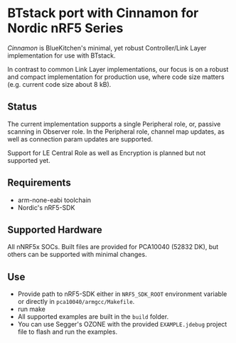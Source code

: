 # BTstack port with Cinnamon for Nordic nRF5 Series 

*Cinnamon* is BlueKitchen's minimal, yet robust Controller/Link Layer implementation for use with BTstack.

In contrast to common Link Layer implementations, our focus is on a robust and compact implementation for production use,
where code size matters (e.g. current code size about 8 kB).

## Status
The current implementation supports a single Peripheral role, or, passive scanning in Observer role. In the Peripheral role,
channel map updates, as well as connection param updates are supported.

Support for LE Central Role as well as Encryption is planned but not supported yet. 

## Requirements
- arm-none-eabi toolchain
- Nordic's nRF5-SDK

## Supported Hardware
All nNRF5x SOCs. Built files are provided for PCA10040 (52832 DK), but others can be supported with minimal changes.

## Use
- Provide path to nRF5-SDK either in `NRF5_SDK_ROOT` environment variable or directly in `pca10040/armgcc/Makefile`.
- run make
- All supported examples are built in the `build` folder.
- You can use Segger's OZONE with the provided `EXAMPLE.jdebug` project file to flash and run the examples.
